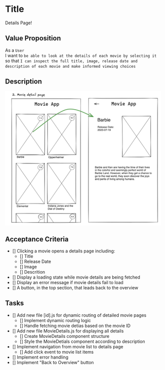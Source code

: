 # Title

Details Page!

## Value Proposition

As a `User` <br>
I want to `be able to look at the details of each movie by selecting it` <br>
so that `I can inspect the full title, image, release date and description of each movie and make informed viewing choices` <br>

## Description

![wireframe](./assets/scribble-movie-detail-page.png)

## Acceptance Criteria

- [] Clicking a movie opens a details page including:
  - [] Title
  - [] Release Date
  - [] Image
  - [] Descrition
- [] Display a loading state while movie details are being fetched
- [] Display an error message if movie details fail to load
- [] A button, in the top section, that leads back to the overview

## Tasks

- [] Add new file [id].js for dynamic routing of detailed movie pages
  - [] Implement dynamic routing logic
  - [] Handle fetching movie detias based on the movie ID
- [] Add new file MovieDetails.js for displaying all details
  - [] Create MovieDetails component structure
  - [] Style the MovieDetials component according to description
- [] Implement navigation from movie list to details page
  - [] Add click event to movie list items
- [] Implement error handling
- [] Implement "Back to Overview" button
